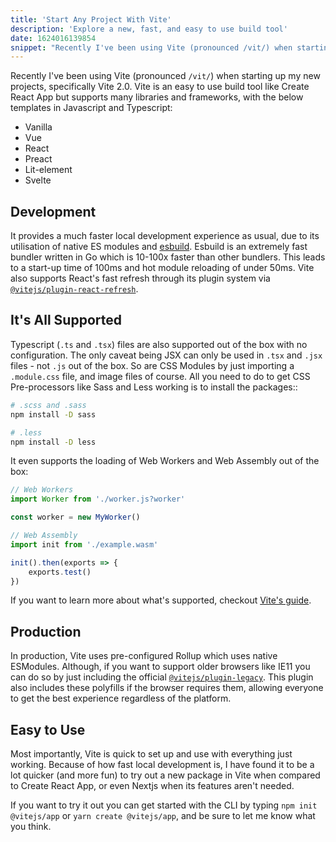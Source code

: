 ```yaml
---
title: 'Start Any Project With Vite'
description: 'Explore a new, fast, and easy to use build tool'
date: 1624016139854
snippet: "Recently I've been using Vite (pronounced /vit/) when starting up my new projects, specifically Vite 2.0. Vite is a easy to use build tool like Create React App but supports many libraries and frameworks, with the below templates in Javascript and Typescript..."
---
```


Recently I've been using Vite (pronounced `/vit/`) when starting up my new projects,
specifically Vite 2.0. Vite is an easy to use build tool like Create React App but
supports many libraries and frameworks, with the below templates in Javascript and
Typescript:

-   Vanilla
-   Vue
-   React
-   Preact
-   Lit-element
-   Svelte

## Development

It provides a much faster local development experience as usual, due to its utilisation of native ES modules
and [esbuild](https://esbuild.github.io/). Esbuild is an extremely fast bundler written in Go which is 10-100x
faster than other bundlers. This leads to a start-up time of 100ms and hot module reloading of under 50ms. Vite
also supports React's fast refresh through its plugin system via [`@vitejs/plugin-react-refresh`](https://github.com/vitejs/vite/tree/main/packages/plugin-legacy).

## It's All Supported

Typescript (`.ts` and `.tsx`) files are also supported out of the box with no configuration. The only caveat
being JSX can only be used in `.tsx` and `.jsx` files - not `.js` out of the box. So are CSS Modules by just
importing a `.module.css` file, and image files of course. All you need to do to get CSS Pre-processors like
Sass and Less working is to install the packages::

```bash showLineNumbers={false}
# .scss and .sass
npm install -D sass

# .less
npm install -D less
```

It even supports the loading of Web Workers and Web Assembly out of the box:

```js
// Web Workers
import Worker from './worker.js?worker'

const worker = new MyWorker()

// Web Assembly
import init from './example.wasm'

init().then(exports => {
    exports.test()
})
```

If you want to learn more about what's supported, checkout [Vite's guide](https://vitejs.dev/guide/).

## Production

In production, Vite uses pre-configured Rollup which uses native ESModules. Although, if you want to support
older browsers like IE11 you can do so by just including the official
[`@vitejs/plugin-legacy`](https://github.com/vitejs/vite/tree/main/packages/plugin-legacy). This plugin also
includes these polyfills if the browser requires them, allowing everyone to get the best experience regardless of the platform.

## Easy to Use

Most importantly, Vite is quick to set up and use with everything just working. Because of how fast local
development is, I have found it to be a lot quicker (and more fun) to try out a new package in Vite when
compared to Create React App, or even Nextjs when its features aren't needed.

If you want to try it out you can get started with the CLI by typing `npm init @vitejs/app` or
`yarn create @vitejs/app`, and be sure to let me know what you think.
